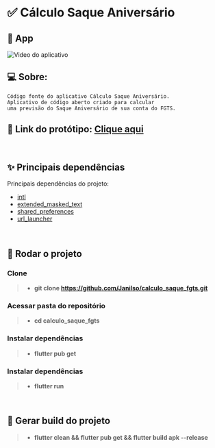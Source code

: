 # ✅ Cálculo Saque Aniversário

## 📱 App

![Video do aplicativo](https://i.imgur.com/08mgdwv.gif)

## 💻 Sobre:

```
Código fonte do aplicativo Cálculo Saque Aniversário.
Aplicativo de código aberto criado para calcular
uma previsão do Saque Aniversário de sua conta do FGTS.
```

## 🔗 Link do protótipo: [Clique aqui](https://www.figma.com/file/ngI44LucubwUF82bSHY0xq/?node-id=0%3A1)

<br>

## ✨ Principais dependências

Principais dependências do projeto:

- [intl](https://pub.dev/packages/intl)
- [extended_masked_text](https://pub.dev/packages/extended_masked_text)
- [shared_preferences](https://pub.dev/packages/shared_preferences)
- [url_launcher](https://pub.dev/packages/url_launcher)

<br>

## 🏁 Rodar o projeto

### Clone

> - **git clone https://github.com/Janilso/calculo_saque_fgts.git**

### Acessar pasta do repositório

> - **cd calculo_saque_fgts**

### Instalar dependências

> - **flutter pub get**

### Instalar dependências

> - **flutter run**

<br>

## 🔧 Gerar build do projeto

> - **flutter clean && flutter pub get && flutter build apk --release**
